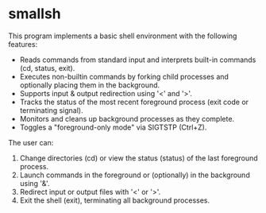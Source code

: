 # smallsh

This program implements a basic shell environment with the following features:
- Reads commands from standard input and interprets built-in commands (cd, status, exit).
- Executes non-builtin commands by forking child processes and optionally placing them in the background.
- Supports input & output redirection using '<' and '>'.
- Tracks the status of the most recent foreground process (exit code or terminating signal).
- Monitors and cleans up background processes as they complete.
- Toggles a "foreground-only mode" via SIGTSTP (Ctrl+Z).

The user can:
1. Change directories (cd) or view the status (status) of the last foreground process.
2. Launch commands in the foreground or (optionally) in the background using '&'.
3. Redirect input or output files with '<' or '>'.
4. Exit the shell (exit), terminating all background processes.

